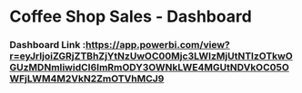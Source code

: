 # Coffee Shop Sales - Dashboard

### Dashboard Link :https://app.powerbi.com/view?r=eyJrIjoiZGRjZTBhZjYtNzUwOC00Mjc3LWIzMjUtNTIzOTkwOGUzMDNmIiwidCI6ImRmODY3OWNkLWE4MGUtNDVkOC05OWFjLWM4M2VkN2ZmOTVhMCJ9

